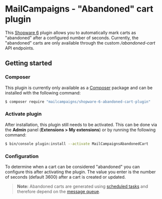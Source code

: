 # MailCampaigns - "Abandoned" cart plugin
This [Shopware 6](https://www.shopware.com/en/products/shopware-6/) plugin allows you to automatically mark carts as
"abandoned" after a configured number of seconds. Currently, the "abandoned" carts are only available through the
custom */abandoned-cart* API endpoints.

## Getting started

### Composer
This plugin is currently only available as a [Composer](https://getcomposer.org/) package
and can be installed with the following command:

```bash
$ composer require "mailcampaigns/shopware-6-abandoned-cart-plugin"
```

### Activate plugin
After installation, this plugin still needs to be activated. This can be done via the **Admin** panel
(**Extensions > My extensions**) or by running the following command:

```bash
$ bin/console plugin:install --activate MailCampaignsAbandonedCart
```

### Configuration
To determine when a cart can be considered "abandoned" you can configure this after activating the plugin.
The value you enter is the number of seconds (default 3600) after a cart is created or updated.

> **Note:** Abandoned carts are generated using [scheduled tasks] and therefore depend on the [message queue].

[scheduled tasks]: https://developer.shopware.com/docs/guides/plugins/plugins/plugin-fundamentals/add-scheduled-task#executing-the-scheduled-task
[message queue]: https://developer.shopware.com/docs/guides/hosting/infrastructure/message-queue
